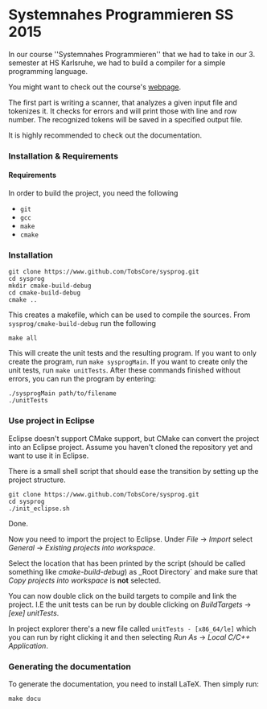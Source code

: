 # Systemnahes Programmieren SS 2015 ###

In our course ''Systemnahes Programmieren'' that we had to take in our 3. semester at HS Karlsruhe, we had to build a compiler for a simple programming language.

You might want to check out the course's [webpage](http://www.iwi.hs-karlsruhe.de/Intranetaccess/mhb/module/MKIB/MIB%20310/1).

The first part is writing a scanner, that analyzes a given input file and tokenizes it. It checks for errors and will print those with line and row number. The recognized tokens will be saved in a specified output file.

It is highly recommended to check out the documentation.

### Installation & Requirements ###

#### Requirements ####
In order to build the project, you need the following

 * `git`
 * `gcc`
 * `make`
 * `cmake`

### Installation ###

``` shell
git clone https://www.github.com/TobsCore/sysprog.git
cd sysprog
mkdir cmake-build-debug
cd cmake-build-debug
cmake ..
```

This creates a makefile, which can be used to compile the sources. From `sysprog/cmake-build-debug` run the following

``` shell
make all
```

This will create the unit tests and the resulting program. If you want to only create the program, run `make sysprogMain`. If you want to create only the unit tests, run `make unitTests`.
After these commands finished without errors, you can run the program by entering:

``` shell
./sysprogMain path/to/filename
./unitTests
```

### Use project in Eclipse ###
Eclipse doesn't support CMake support, but CMake can convert the project into an Eclipse project. Assume you haven't cloned the repository yet and want to use it in Eclipse.

There is a small shell script that should ease the transition by setting up the project structure.

``` shell
git clone https://www.github.com/TobsCore/sysprog.git
cd sysprog
./init_eclipse.sh
```
Done.

Now you need to import the project to Eclipse. Under _File_ -> _Import_ select _General_ -> _Existing projects into workspace_.

Select the location that has been printed by the script (should be called something like _cmake-build-debug_) as _Root Directory` and make sure that _Copy projects into workspace_ is **not** selected.

You can now double click on the build targets to compile and link the project. I.E the unit tests can be run by double clicking on _BuildTargets_ -> _[exe] unitTests_.

In project explorer there's a new file called `unitTests - [x86_64/le]` which you can run by right clicking it and then selecting _Run As_ -> _Local C/C++ Application_.

### Generating the documentation ###

To generate the documentation, you need to install LaTeX. Then simply run:

``` shell
make docu
```
